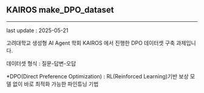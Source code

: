 ## KAIROS make_DPO_dataset
----
last update : 2025-05-21

고려대학교 생성형 AI Agent 학회 KAIROS 에서 진행한 DPO 데이터셋 구축 과제입니다.

데이터셋 형식 : 질문-답변-오답


*DPO(Direct Preference Optimization) : RL(Reinforced Learning)기반 보상 모델 없이 바로 최적화 가능한 파인튜닝 기법
